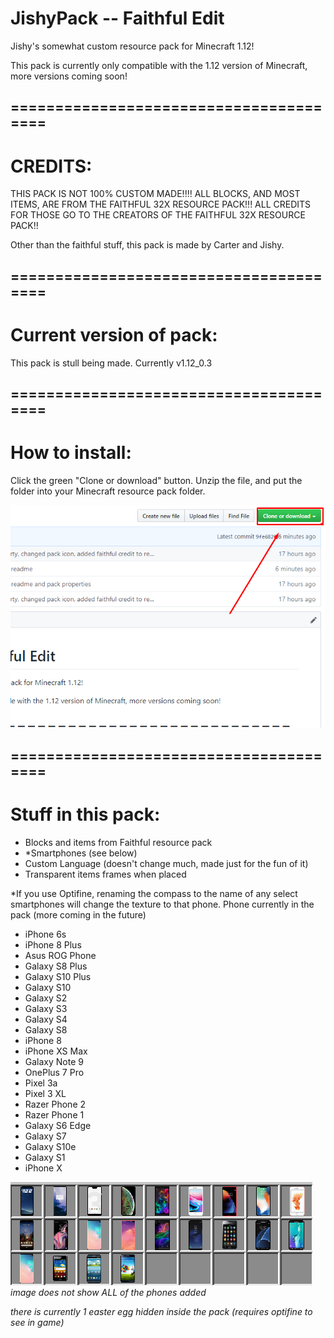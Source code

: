 # JishyPack -- Faithful Edit
Jishy's somewhat custom resource pack for Minecraft 1.12!

This pack is currently only compatible with the 1.12 version of Minecraft, more versions coming soon!

## =======================================

# CREDITS:
THIS PACK IS NOT 100% CUSTOM MADE!!!!
ALL BLOCKS, AND MOST ITEMS, ARE FROM THE FAITHFUL 32X RESOURCE PACK!!! ALL CREDITS FOR THOSE GO TO THE CREATORS OF THE FAITHFUL 32X RESOURCE PACK!!

Other than the faithful stuff, this pack is made by Carter and Jishy.

## =======================================

# Current version of pack:

This pack is stull being made. Currently v1.12_0.3

## =======================================

# How to install:

Click the green "Clone or download" button. Unzip the file, and put the folder into your Minecraft resource pack folder.

![CloneOrDownload](/readmeimages/CloneOrDownload.png)

## =======================================

# Stuff in this pack:

  - Blocks and items from Faithful resource pack
  - *Smartphones (see below)
  - Custom Language (doesn't change much, made just for the fun of it)
  - Transparent items frames when placed
  
*If you use Optifine, renaming the compass to the name of any select smartphones will change the texture to that phone. 
Phone currently in the pack (more coming in the future)
  - iPhone 6s
  - iPhone 8 Plus
  - Asus ROG Phone
  - Galaxy S8 Plus
  - Galaxy S10 Plus
  - Galaxy S10
  - Galaxy S2
  - Galaxy S3
  - Galaxy S4
  - Galaxy S8
  - iPhone 8
  - iPhone XS Max
  - Galaxy Note 9
  - OnePlus 7 Pro
  - Pixel 3a
  - Pixel 3 XL
  - Razer Phone 2
  - Razer Phone 1
  - Galaxy S6 Edge
  - Galaxy S7
  - Galaxy S10e
  - Galaxy S1
  - iPhone X
  
![phones](/readmeimages/phones.png)
*image does not show ALL of the phones added*


_there is currently 1 easter egg hidden inside the pack (requires optifine to see in game)_